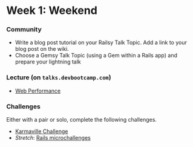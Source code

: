 # Week 1: Weekend

### Community

- Write a blog post tutorial on your Railsy Talk Topic.  Add a link to
your blog post on the wiki.
- Choose a Gemsy Talk Topic (using a Gem within a Rails app) and
prepare your lightning talk

### Lecture (on `talks.devbootcamp.com`)

- [Web Performance](https://talks.devbootcamp.com/web-performance-3)

### Challenges

Either with a pair or solo, complete the following challenges.

- [Karmaville Challenge](../../../../karmaville-challenge)
- *Stretch*: [Rails microchallenges](#rails-microchallenges)
